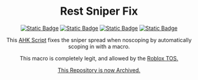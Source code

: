 <h1 align="center">
Rest Sniper Fix
</h1>

<p align="center">
<a href= "https://github.com/MythicRest/rest-sniperfix/blob/main/LICENSE"><img alt="Static Badge" src="https://img.shields.io/badge/LICENSE-UnLicense-Blue?style=for-the-badge&logo=github&color=blue"></a>
<a href= "https://github.com/MythicRest/rest-sniperfix/releases/tag/Release"><img alt="Static Badge" src="https://img.shields.io/badge/RELEASE-V2.3.0-Blue?style=for-the-badge&color=blue"></a>
<a href= "https://www.autohotkey.com"><img alt="Static Badge" src="https://img.shields.io/badge/MADE%20WITH-AHK-Blue?style=for-the-badge&color=blue"></a>
<a href= "https://github.com/MythicRest/rest-sniperfix"><img alt="Static Badge" src="https://img.shields.io/badge/Archived-Blue?style=for-the-badge&color=yellow"></a>


</p>

<p align="center">
This <a href= https://www.autohotkey.com/>AHK Script</a> fixes the sniper spread when noscoping
by automatically scoping in with a macro.
</p>

<p align="center">
This macro is completely legit, and allowed by the <a href= https://en.help.roblox.com/hc/en-us/articles/115004647846-Roblox-Terms-of-Use/>Roblox TOS.
</p>

<p align="center">
This Repository is now Archived.
</p>
